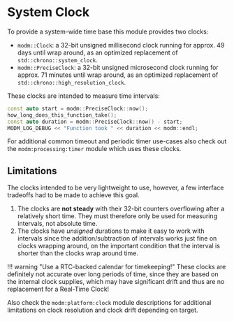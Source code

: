 # System Clock

To provide a system-wide time base this module provides two clocks:

- `modm::Clock`: a 32-bit unsigned millisecond clock running for approx. 49 days
  until wrap around, as an optimized replacement of `std::chrono::system_clock`.
- `modm::PreciseClock`: a 32-bit unsigned microsecond clock running for approx.
  71 minutes until wrap around, as an optimized replacement of
  `std::chrono::high_resolution_clock`.

These clocks are intended to measure time intervals:

```cpp
const auto start = modm::PreciseClock::now();
how_long_does_this_function_take();
const auto duration = modm::PreciseClock::now() - start;
MODM_LOG_DEBUG << "Function took " << duration << modm::endl;
```

For additional common timeout and periodic timer use-cases also check out the
`modm:processing:timer` module which uses these clocks.


## Limitations

The clocks intended to be very lightweight to use, however, a few interface
tradeoffs had to be made to achieve this goal.

1. The clocks are **not steady** with their 32-bit counters overflowing after a
   relatively short time. They must therefore only be used for measuring
   intervals, not absolute time.
2. The clocks have *unsigned* durations to make it easy to work with intervals
   since the addition/subtraction of intervals works just fine on clocks
   wrapping around, on the important condition that the interval is shorter than
   the clocks wrap around time.

!!! warning "Use a RTC-backed calendar for timekeeping!"
    These clocks are definitely not accurate over long periods of time, since
    they are based on the internal clock supplies, which may have significant
    drift and thus are no replacement for a Real-Time Clock!

Also check the `modm:platform:clock` module descriptions for additional
limitations on clock resolution and clock drift depending on target.


